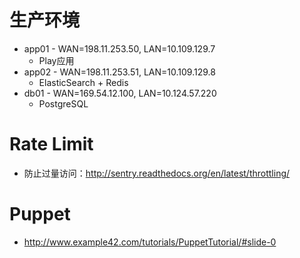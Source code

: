 生产环境
===========
* app01 - WAN=198.11.253.50, LAN=10.109.129.7
    * Play应用
* app02 - WAN=198.11.253.51, LAN=10.109.129.8
    * ElasticSearch + Redis
* db01 - WAN=169.54.12.100, LAN=10.124.57.220
    * PostgreSQL

Rate Limit
===========

* 防止过量访问：http://sentry.readthedocs.org/en/latest/throttling/


Puppet
======
* http://www.example42.com/tutorials/PuppetTutorial/#slide-0